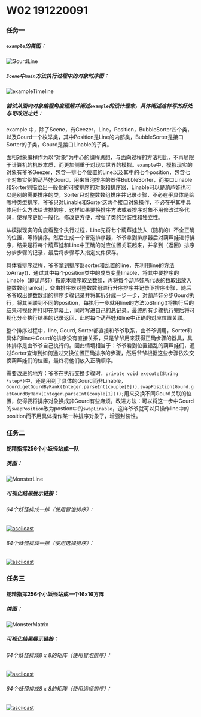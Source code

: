 # W02 191220091

### 任务一

##### `example`的类图：

![GourdLine](http://www.plantuml.com/plantuml/png/RLFBRYen3DtdAxAyzo9-0N6HfXIfWee7hLHr4GQNZXeIb8TQIldtMd4yP0Hix9nnxEESmz07vKBSQpcsqMqV6WD2D2Q0UrCro8Lrc8gJaFZJLct__4sfHpodEmYFMXaydOMejV9UZk9cew5pjo-nwSkhLFbqm2iYv_vJ7NApNZcaLuxfbODAYaXPuRGynsEHzKreh65-jv2rqX6e4vYuf-LpYzcqId7vDADuFwy8kPkjvfHCreGi9iyKgtKrpUku77SvRdZbp49SzabZHyUvCX_jcguy1Bi8hZ4x1hhxSQDhBBtfTM6vE8kL96UH-0egnNGzypt4ZXQtE3BmtpbrB1t1VTj1cbIJuh8N2TabDmRuBZnqGhU6fZw7Tw0lxA1aDUx5LKXooONb0v8nMmIfm8eDY38fvo4PZH7uWZg6JApqjkptVmRy7scX0RCMILugOfVoGwGwSbt-X8Yzl5DP-8yq6eBPnht-1G00)




##### `Scene`中`main`方法执行过程中的对象时序图：

![exampleTimeline](https://user-images.githubusercontent.com/80143498/135276441-7e1da14a-2582-4219-a181-792b998ea3ba.png)





##### 尝试从面向对象编程角度理解并阐述`example`的设计理念，具体阐述这样写的好处与可改进之处：

example 中，除了Scene，有Geezer，Line，Position，BubbleSorter四个类，以及Gourd一个枚举类，其中Position是Line的内部类，BubbleSorter是接口Sorter的子类，Gourd是接口Linable的子类。

面相对象编程作为以“对象”为中心的编程思想，与面向过程的方法相比，不再局限于计算机的机器本质，而更加侧重于对现实世界的模拟。`example`中，模拟现实的对象有爷爷Geezer，包含一排七个位置的Line以及其中的七个position，包含七个对象实例的葫芦娃Gourd，用来冒泡排序的器件BubbleSorter，而接口Linable和Sorter则描绘出一般化的可被排序的对象和排序器，Linable可以是葫芦娃也可以是别的需要排序的类，Sorter只对整数数组排序并记录步骤，不必在乎具体是给哪种类型排序，爷爷只对Linable和Sorter这两个接口对象操作，不必在乎其中具体用什么方法给谁排的序，这样如果要换排序方法或者排序对象不用修改过多代码，使程序更加一般化，修改更方便，增强了类的封装性和独立性。

从模拟现实的角度看整个执行过程，Line先将七个葫芦娃放入（随机的）不全正确的位置，等待排序。然后生成一个冒泡排序器，爷爷拿到排序器后对葫芦娃进行排序，结果是将每个葫芦娃和Line中正确的对应位置关联起来，并拿到（返回）排序分步步骤的记录，最后将步骤写入指定文件保存。

具体看排序过程，爷爷拿到排序器sorter和乱置的line，先利用line的方法toArray()，通过其中每个position类中的成员变量linable，将其中要排序的Linable（即葫芦娃）按原本顺序取至数组，再将每个葫芦娃所代表的数取出放入整数数组ranks[]，交由排序器对整数数组进行升序排序并记录下排序步骤，随后爷爷取出整数数组的排序步骤记录并将其拆分成一步一步，对葫芦娃分步Gourd执行，将其关联到不同的position，每执行一步就用line的方法toString()将执行后的结果可视化并打印在屏幕上，同时写进自己的总记录。最终所有步骤执行完后将可视化分步执行结果的记录返回，此时每个葫芦娃和line中正确的对应位置关联。

整个排序过程中，line, Gourd, Sorter都直接和爷爷联系，由爷爷调用，Sorter和具体的line中Gourd的排序没有直接关系，只是爷爷用来获得正确步骤的器具，具体排序是由爷爷自己执行的。因此情境相当于：爷爷看到位置错乱的葫芦娃们，通过Sorter查询到如何通过交换位置正确排序的步骤，然后爷爷根据这些步骤依次交换葫芦娃们的位置，最终将他们放入正确顺序。

需要改进的地方：爷爷在执行交换步骤时，`private void execute(String *step*)`中，还是用到了具体的Gourd而非Linable，`Gourd.getGourdByRank(Integer.parseInt(couple[0])).swapPosition(Gourd.getGourdByRank(Integer.parseInt(couple[1])));`用来交换不同Gourd关联的位置，使得要将排序对象换成非Gourd有些麻烦。改进方法：可以将这一步中Gourd的`swapPosition`改为postion中的`swapLinable`，这样爷爷就可以只操作line中的position而不用具体操作某一种排序对象了，增强封装性。




### 任务二

#### 蛇精指挥256个小妖怪站成一队

##### 类图：

![MonsterLine](http://www.plantuml.com/plantuml/png/jLFDJZCn3BpdANByFgg-GbKuWuIqm0LnSBUch9ecLPBbHwNlZfLwcbJBbLxMcJZsU3nTfamnZpjdxu9FcUFjuDcOmKluIZtRBaG9pS5O-Rb0wt__IvW4rt33-TwHbzFHcDvHIlPcNAqSNxoTModw_699JtjvOZHE7xJNOhEsoQnjC_kjKSUE-_odZQeMeWt9MDedIL98Gnw2hq9CaITo8pUK8JJOlfDJSb6_6_skC83MDCekaj-UgURGvJZu3O09BSmpnHfgu5Qs3ndnHBG4XGGE-_52hIcT2bp7I5-j0AXxRkHEkbfJHr2fKQOiJeMx8DnvsbR6XvGf3_qnlt6vmDQBFL0TIKBxGVCQyTHBrIIYo2Cy8xkWcBXu0mX_SZzcbR7rlPtFlnVu_y2dqmj02vt5b36H1Sj1iv881-cbOA6AsgPUdHQwPByUT-u7)




##### 可视化结果展示链接：
###### 64个妖怪排成一排（使用冒泡排序）：
[![asciicast](https://asciinema.org/a/438272.svg)](https://asciinema.org/a/438272)

###### 64个妖怪排成一排（使用选择排序）：
[![asciicast](https://asciinema.org/a/438270.svg)](https://asciinema.org/a/438270)



### 任务三

#### 蛇精指挥256个小妖怪站成一个16x16方阵

##### 类图：

![MonsterMatrix](http://www.plantuml.com/plantuml/png/jLF1JiCm3BtdAt84flt2D3Wp2Qd01N5mEpEYPScKkB1fxD-nLhjDMQ_qqkJ5iTzxTfQP856xytOLGoPCAw3a3iQum9iFQD1MCV7Id8pbpqTOtznUbfbnMMwGdZm4tfsDQJpaR1_QklOukZktdFJjtOBizdp5o3f_mrwIpSeYixBCRAfGXHuR-jT2WnUFBW3BaZgPWs9sv69G8wQGL_0jbfJ5QcNx1Lx89Vblv5-h0CbfX5s2iEsfKgmekR1HO4nBzKnZ0pNb9lrN8_KIkwaaihBOjoE__jGY3gsFMk2QgW3tAS6nD4ShzXHyvxarWpnfmw2OcogcZiHK0RRO9pfb0dBDcJwnEv29w4P7KcaGYtYMkC9OcRCUOMxuelF4VOAKiPiRGV20JKjYSVacx7p-iz2tfJDyVQ3GGhIOJgP4wJYgPvT0dIuvP2mEffQXTzhi9OPrk_E_)




##### 可视化结果展示链接：
###### 64个妖怪排成8 x 8的矩阵（使用冒泡排序）：
[![asciicast](https://asciinema.org/a/438260.svg)](https://asciinema.org/a/438260)

###### 64个妖怪排成8 x 8的矩阵（使用选择排序）：
[![asciicast](https://asciinema.org/a/438263.svg)](https://asciinema.org/a/438263)




